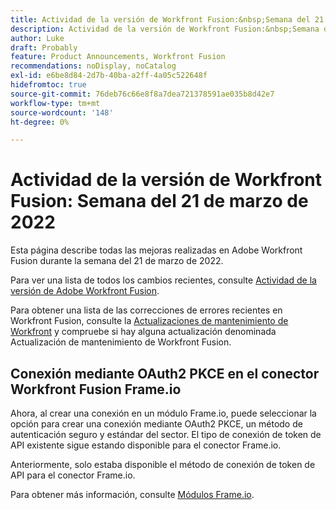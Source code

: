 ```yaml
---
title: Actividad de la versión de Workfront Fusion:&nbsp;Semana del 21 de marzo de 2022
description: Actividad de la versión de Workfront Fusion:&nbsp;Semana del 21 de marzo de 2022
author: Luke
draft: Probably
feature: Product Announcements, Workfront Fusion
recommendations: noDisplay, noCatalog
exl-id: e6be8d84-2d7b-40ba-a2ff-4a05c522648f
hidefromtoc: true
source-git-commit: 76deb76c66e8f8a7dea721378591ae035b8d42e7
workflow-type: tm+mt
source-wordcount: '148'
ht-degree: 0%

---
```


# Actividad de la versión de Workfront Fusion: Semana del 21 de marzo de 2022

Esta página describe todas las mejoras realizadas en Adobe Workfront Fusion durante la semana del 21 de marzo de 2022.

Para ver una lista de todos los cambios recientes, consulte [Actividad de la versión de Adobe Workfront Fusion](../../../product-announcements/product-releases/fusion-release-activity/fusion-release-activity.md).

Para obtener una lista de las correcciones de errores recientes en Workfront Fusion, consulte la [Actualizaciones de mantenimiento de Workfront](https://experienceleague.adobe.com/docs/workfront-known-issues/releases/current-updates.html) y compruebe si hay alguna actualización denominada Actualización de mantenimiento de Workfront Fusion.

## Conexión mediante OAuth2 PKCE en el conector Workfront Fusion Frame.io

Ahora, al crear una conexión en un módulo Frame.io, puede seleccionar la opción para crear una conexión mediante OAuth2 PKCE, un método de autenticación seguro y estándar del sector. El tipo de conexión de token de API existente sigue estando disponible para el conector Frame.io.

Anteriormente, solo estaba disponible el método de conexión de token de API para el conector Frame.io.

Para obtener más información, consulte [Módulos Frame.io](../../../workfront-fusion/apps-and-their-modules/frame-io-modules.md).
